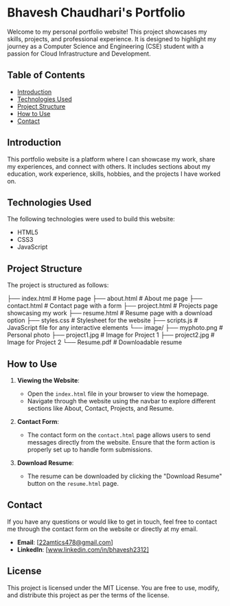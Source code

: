 # Bhavesh Chaudhari's Portfolio

Welcome to my personal portfolio website! This project showcases my skills, projects, and professional experience. It is designed to highlight my journey as a Computer Science and Engineering (CSE) student with a passion for Cloud Infrastructure and Development.

## Table of Contents

- [Introduction](#introduction)
- [Technologies Used](#technologies-used)
- [Project Structure](#project-structure)
- [How to Use](#how-to-use)
- [Contact](#contact)

## Introduction

This portfolio website is a platform where I can showcase my work, share my experiences, and connect with others. It includes sections about my education, work experience, skills, hobbies, and the projects I have worked on.

## Technologies Used

The following technologies were used to build this website:

- HTML5
- CSS3
- JavaScript

## Project Structure

The project is structured as follows:

├── index.html # Home page ├── about.html # About me page ├── contact.html # Contact page with a form ├── project.html # Projects page showcasing my work ├── resume.html # Resume page with a download option ├── styles.css # Stylesheet for the website ├── scripts.js # JavaScript file for any interactive elements └── image/ ├── myphoto.png # Personal photo ├── project1.jpg # Image for Project 1 ├── project2.jpg # Image for Project 2 └── Resume.pdf # Downloadable resume

## How to Use

1. **Viewing the Website**: 
   - Open the `index.html` file in your browser to view the homepage.
   - Navigate through the website using the navbar to explore different sections like About, Contact, Projects, and Resume.

2. **Contact Form**: 
   - The contact form on the `contact.html` page allows users to send messages directly from the website. Ensure that the form action is properly set up to handle form submissions.

3. **Download Resume**:
   - The resume can be downloaded by clicking the "Download Resume" button on the `resume.html` page.

## Contact

If you have any questions or would like to get in touch, feel free to contact me through the contact form on the website or directly at my email.

- **Email**: [22amtics478@gmail.com]
- **LinkedIn**: [www.linkedin.com/in/bhavesh2312]

## License

This project is licensed under the MIT License. You are free to use, modify, and distribute this project as per the terms of the license.
